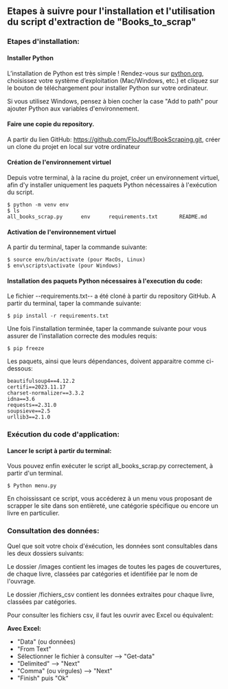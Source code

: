 ## Etapes à suivre pour l'installation et l'utilisation du script d'extraction de "Books_to_scrap"

### Etapes d'installation:

#### Installer Python 
    
L’installation de Python est très simple ! Rendez-vous sur [python.org](https://www.python.org/downloads/), choisissez votre système d’exploitation (Mac/Windows, etc.) et cliquez sur le bouton de téléchargement pour installer Python sur votre ordinateur. 

Si vous utilisez Windows, pensez à bien cocher la case "Add to path" pour ajouter Python aux variables d'environnement.

#### Faire une copie du repository.

A partir du lien GitHub: https://github.com/FloJouff/BookScraping.git, créer un clone du projet en local sur votre ordinateur


#### Création de l'environnement virtuel 

Depuis votre terminal, à la racine du projet, créer un environnement virtuel, afin d'y installer uniquement les paquets Python nécessaires à l'exécution du script.

    $ python -m venv env
    $ ls
    all_books_scrap.py      env      requirements.txt       README.md

#### Activation de l'environnement virtuel

A partir du terminal, taper la commande suivante:

    $ source env/bin/activate (pour MacOs, Linux)
    $ env\scripts\activate (pour Windows)

#### Installation des paquets Python nécessaires à l'execution du code: 

Le fichier --requirements.txt-- a été cloné à partir du repository GitHub.
A partir du terminal, taper la commande suivante:
   
    $ pip install -r requirements.txt

Une fois l'installation terminée, taper la commande suivante pour vous assurer de l'installation correcte des modules requis:

    $ pip freeze

Les paquets, ainsi que leurs dépendances, doivent apparaitre comme ci-dessous:

    beautifulsoup4==4.12.2
    certifi==2023.11.17
    charset-normalizer==3.3.2
    idna==3.6
    requests==2.31.0
    soupsieve==2.5
    urllib3==2.1.0


### Exécution du code d'application:

#### Lancer le script à partir du terminal: 

Vous pouvez enfin exécuter le script all_books_scrap.py correctement, à partir d'un terminal.

    $ Python menu.py

En choississant ce script, vous accéderez à un menu vous proposant de scrapper le site dans son entièreté, une catégorie spécifique ou encore un livre en particulier.

### Consultation des données:

Quel que soit votre choix d'éxécution, les données sont consultables dans les deux dossiers suivants:

Le dossier /images contient les images de toutes les pages de couvertures, de chaque livre, classées par catégories et identifiée par le nom de l'ouvrage.

Le dossier /fichiers_csv contient les données extraites pour chaque livre, classées par catégories.

Pour consulter les fichiers csv, il faut les ouvrir avec Excel ou équivalent:

**Avec Excel:**
- "Data" (ou données)
- "From Text"
- Sélectionner le fichier à consulter --> "Get-data"
- "Delimited" --> "Next"
- "Comma" (ou virgules) --> "Next"
- "Finish" puis "Ok"
